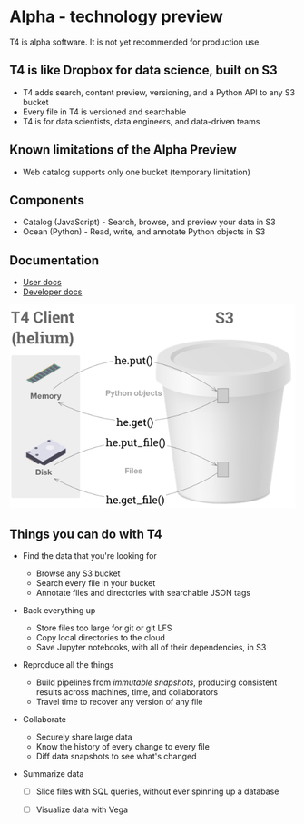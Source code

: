# Alpha - technology preview

T4 is alpha software. It is not yet recommended for production use.

## T4 is like Dropbox for data science, built on S3

* T4 adds search, content preview, versioning, and a Python API to any S3 bucket
* Every file in T4 is versioned and searchable
* T4 is for data scientists, data engineers, and data-driven teams

## Known limitations of the Alpha Preview

* Web catalog supports only one bucket (temporary limitation)

## Components

* Catalog (JavaScript) - Search, browse, and preview your data in S3
* Ocean (Python) - Read, write, and annotate Python objects in S3

## Documentation
* [User docs](./UserDocs.md)
* [Developer docs](./DeveloperDocs.md)

![](./notebooks/helium-api.png)

## Things you can do with T4

* Find the data that you're looking for
    * Browse any S3 bucket
    * Search every file in your bucket
    * Annotate files and directories with searchable JSON tags

* Back everything up
    * Store files too large for git or git LFS
    * Copy local directories to the cloud
    * Save Jupyter notebooks, with all of their dependencies, in S3

* Reproduce all the things
    * Build pipelines from _immutable snapshots_, producing consistent results across machines, time, and collaborators
    * Travel time to recover any version of any file

* Collaborate
    * Securely share large data
    * Know the history of every change to every file
    * Diff data snapshots to see what's changed

* Summarize data
    * [ ] Slice files with SQL queries, without ever spinning up a database
    * [ ] Visualize data with Vega

